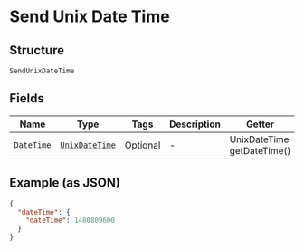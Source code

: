 
# Send Unix Date Time

## Structure

`SendUnixDateTime`

## Fields

| Name | Type | Tags | Description | Getter | Setter |
|  --- | --- | --- | --- | --- | --- |
| `DateTime` | [`UnixDateTime`](../../doc/models/unix-date-time.md) | Optional | - | UnixDateTime getDateTime() | setDateTime(UnixDateTime dateTime) |

## Example (as JSON)

```json
{
  "dateTime": {
    "dateTime": 1480809600
  }
}
```

